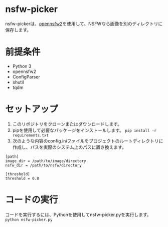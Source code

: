 # nsfw-picker
nsfw-pickerは、[opennsfw2](https://github.com/bhky/opennsfw2)を使用して、NSFWなら画像を別のディレクトリに保存します。

# 前提条件
- Python 3
- opennsfw2
- ConfigParser
- shutil
- tqdm


# セットアップ
1. このリポジトリをクローンまたはダウンロードします。
2. pipを使用して必要なパッケージをインストールします。
`pip install -r requirements.txt`
3. 次のような内容のconfig.iniファイルをプロジェクトのルートディレクトリに作成し、パスを実際のシステム上のパスに置き換えます。
```
[path]
image_dir = /path/to/image/directory
nsfw_dir = /path/to/nsfw/directory

[threshold]
threshold = 0.8
```
# コードの実行
コードを実行するには、Pythonを使用してnsfw-picker.pyを実行します。
`python nsfw-picker.py`